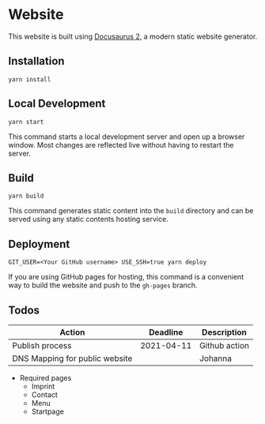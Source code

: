 # Website

This website is built using [Docusaurus 2](https://v2.docusaurus.io/), a modern static website generator.

## Installation

```console
yarn install
```

## Local Development

```console
yarn start
```

This command starts a local development server and open up a browser window. Most changes are reflected live without having to restart the server.

## Build

```console
yarn build
```

This command generates static content into the `build` directory and can be served using any static contents hosting service.

## Deployment

```console
GIT_USER=<Your GitHub username> USE_SSH=true yarn deploy
```

If you are using GitHub pages for hosting, this command is a convenient way to build the website and push to the `gh-pages` branch.

## Todos

| Action                         | Deadline   | Description   |
| ------------------------------ | ---------- | ------------- |
| Publish process                | 2021-04-11 | Github action |
| DNS Mapping for public website |            | Johanna       |

- Required pages
  - Imprint
  - Contact
  - Menu
  - Startpage
